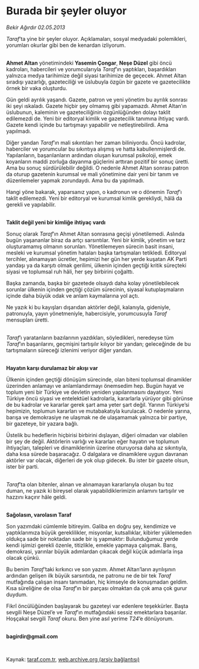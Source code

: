 # Burada bir şeyler oluyor

*Bekir Ağırdır 02.05.2013*

<div class="yazi"><p><i>Taraf</i>’ta yine bir şeyler oluyor. Açıklamaları, sosyal medyadaki polemikleri, yorumları okurlar gibi ben de kenardan izliyorum. </p>
<p><b><br/>Ahmet Altan</b> yönetimindeki <b>Yasemin Çongar</b>, <b>Neşe Düzel</b> gibi öncü kadroları, habercileri ve yorumcularıyla <i>Taraf</i>’ın yaptıkları, başardıkları yalnızca medya tarihimize değil siyasi tarihimize de geçecek. Ahmet Altan sıradışı yazarlığı, gazeteciliği ve üslubuyla özgün bir gazete ve gazetecilikte örnek bir vaka oluşturdu. </p>
<p>Gün geldi ayrılık yaşandı. Gazete, patron ve yeni yönetim bu ayrılık sonrası iki şeyi ıskaladı. Gazete hiçbir şey olmamış gibi yapamazdı. Ahmet Altan’ın üslubunun, kaleminin ve gazeteciliğinin özgünlüğünden dolayı taklit edilemezdi de. Yeni bir editoryal kimlik ve gazetecilik tanımına ihtiyaç vardı. Gazete kendi içinde bu tartışmayı yapabilir ve netleştirebilirdi. Ama yapılmadı. </p>
<p>Diğer yandan <i>Taraf</i>’ın mali sıkıntıları her zaman biliniyordu. Öncü kadrolar, haberciler ve yorumcular bu sıkıntıya alışmış ve hatta kabullenmişlerdi de. Yapılanların, başarılanların ardından oluşan kurumsal psikoloji, emek koyanların maddi zorluğa dayanma güçlerini arttıran pozitif bir sonuç üretti. Ama bu sonuç sürdürülebilir değildi. O nedenle Ahmet Altan sonrası patron da oturup gazetenin kurumsal ve mali yönetimine dair yeni bir tanım ve düzenlemeler yapmak zorundaydı. Ama bu da yapılmadı. </p>
<p>Hangi yöne bakarak, yaparsanız yapın, o kadronun ve o dönemin <i>Taraf</i>’ı taklit edilemezdi. Yeni bir editoryal ve kurumsal kimlik gerekliydi, hâlâ da gerekli ve yapılabilir. </p>
<p><b><br/>Taklit değil yeni bir kimliğe ihtiyaç vardı</b></p>
<p>Sonuç olarak <i>Taraf</i>’ın Ahmet Altan sonrasına geçişi yönetilemedi. Aslında bugün yaşananlar biraz da artçı sarsıntılar. Yeni bir kimlik, yönetim ve tarz oluşturamamış olmanın sorunları. Yönetilemeyen sürecin basit insani, mesleki ve kurumsal yönetim hataları başka tartışmaları tetikledi. Editoryal tercihler, alınamayan ücretler, hepimizi her gün her yerde kuşatan AK Parti yandaşı ya da karşıtı olmak gerilimi, ülkenin içinden geçtiği kritik süreçteki siyasi ve toplumsal ruh hâli, her şey birbirini çoğalttı. </p>
<p>Başka zamanda, başka bir gazetede olsaydı daha kolay yönetilebilecek sorunlar ülkenin içinden geçtiği çözüm sürecinin, siyasal kutuplaşmaların içinde daha büyük odak ve anlam kaymalarına yol açtı. </p>
<p>Ne yazık ki bu kayışları dışarıdan aktörler değil, kalanıyla, gideniyle, patronuyla, yayın yönetmeniyle, habercisiyle, yorumcusuyla <i>Taraf</i> mensupları üretti. </p>
<p><i><br/>Taraf</i>’ı yaratanların bazılarının yazdıkları, söyledikleri, neredeyse tüm <i>Taraf</i>’ın başarılarını, geçmişini tartışılır kılıyor bir yandan; geleceğinde de bu tartışmaların süreceği izlenimi veriyor diğer yandan. </p>
<p><b><br/>Hayatın karşı durulamaz bir akışı var</b></p>
<p>Ülkenin içinden geçtiği dönüşüm sürecinde, olan biteni toplumsal dinamikler üzerinden anlamayı ve anlamlandırmayı önemsedim hep. Bugün hayat ve toplum yeni bir Türkiye ve devletin yeniden yapılanmasını dayatıyor. Yeni Türkiye öncü siyasi ve entelektüel kadrolarla, kararlarla yürüyor gibi görünse de bu kadrolar ve kararlar gerek şart ama yeter şart değil. Yarının Türkiye’si hepimizin, toplumun kararları ve mutabakatıyla kurulacak. O nedenle yarına, barışa ve demokrasiye ne ulaşmak ne de ulaşamamak yalnızca bir partiye, bir gazeteye, bir yazara bağlı. </p>
<p>Üstelik bu hedeflerin hiçbirisi birbirini dışlayan, diğeri olmadan var olabilen bir şey de değil. Aktörlerin varlığı ve kararları eğer hayatın ve toplumun ihtiyaçları, talepleri ve dinamiklerinin üzerine oturuyorsa daha az sıkıntıyla, daha kısa sürede başaracağız. O dalgalara ve dinamiklere uygun davranan aktörler var olacak, diğerleri de yok olup gidecek. Bu ister bir gazete olsun, ister bir parti. </p>
<p><i><br/>Taraf</i>’ta olan bitenler, alınan ve alınamayan kararlarıyla oluşan bu toz duman, ne yazık ki bireysel olarak yapabildiklerimizin anlamını tartışılır ve hazzını kaçırır hâle geldi. </p>
<p><b><br/>Sağolasın, varolasın Taraf</b></p>
<p>Son yazımdaki cümlemle bitireyim. Galiba en doğru şey, kendimize ve yaptıklarımıza büyük gereklilikler, misyonlar, kutsallıklar, kibirler yüklemeden oldukça sade bir noktadan sade bir iş yapmaktır: Bulunduğumuz yerde kendi işimizi gerekli özenle, titizlikle, emekle yapmaya çalışmak. Barış, demokrasi, yarınlar büyük adımlardan çıkacak değil küçük adımlarla inşa olacak çünkü.</p>
<p>Bu benim <i>Taraf’</i>taki kırkıncı ve son yazım. Ahmet Altan’ların ayrılışının ardından gelişen ilk büyük sarsıntıda, ne patronu ne de bir tek <i>Taraf</i> mutfağında çalışan insanı tanımadan, hiç kimseyle de konuşmadan geldim. Kısa süreliğine de olsa <i>Taraf</i>’ın bir parçası olmaktan da çok ama çok gurur duydum.</p>
<p>Fikrî öncülüğünden başlayarak bu gazeteyi var edenlere teşekkürler. Başta sevgili Neşe Düzel’e ve <i>Taraf</i>’ın mutfağındaki sessiz emektarlara başarılar. Hoşçakal sevgili <i>Taraf</i> okuru. Ben yine asıl yerime <i>T24</i>’e dönüyorum.</p><b>
<p><br/>bagirdir@gmail.com</p>
<p></p></b> 
</div>

Kaynak: [taraf.com.tr](http://www.taraf.com.tr/bekir-agirdir/makale-burada-bir-seyler-oluyor.htm), [web.archive.org (arşiv bağlantısı)](http://web.archive.org/web/20130909172508/http://www.taraf.com.tr/bekir-agirdir/makale-burada-bir-seyler-oluyor.htm)
